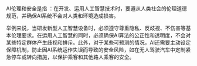 AI伦理和安全是指 ：在开发、运用人工智慧技术时，要遵从人类社会的伦理道德规范，并确保AI系统不会对人类和环境造成损害。

举例来说，当研发新型人工智慧设备时，必须遵守尊重隐私、反歧视、不伤害等基本伦理要求。在运用人工智慧的同时，必须确保AI算法的公正性和透明度，不会对某些特定群体产生歧视和排斥。此外，对于某些可预测的情况，AI还需要主动设定保障机制，防止因AI系统运作失误而导致的安全风险，如在无人驾驶汽车中定制紧急停车或转向措施，以保护乘客和其他路人乘客的安全。
